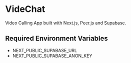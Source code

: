 
# **VideChat**

Video Calling App built with Next.js, Peer.js and Supabase.

## Required Environment Variables 

- NEXT_PUBLIC_SUPABASE_URL
- NEXT_PUBLIC_SUPABASE_ANON_KEY
